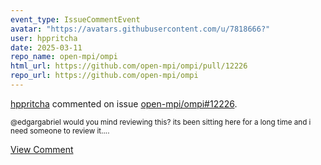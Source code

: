 ```yaml
---
event_type: IssueCommentEvent
avatar: "https://avatars.githubusercontent.com/u/7818666?"
user: hppritcha
date: 2025-03-11
repo_name: open-mpi/ompi
html_url: https://github.com/open-mpi/ompi/pull/12226
repo_url: https://github.com/open-mpi/ompi
---
```


<a href='https://github.com/hppritcha' target='_blank'>hppritcha</a> commented on issue <a href='https://github.com/open-mpi/ompi/pull/12226' target='_blank'>open-mpi/ompi#12226</a>.

<small>@edgargabriel would you mind reviewing this?  its been sitting here for a long time and i need someone to review it....</small>

<a href='https://github.com/open-mpi/ompi/pull/12226' target='_blank'>View Comment</a>